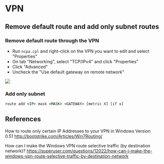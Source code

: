 # VPN

## Remove default route and add only subnet routes

### Remove default route through the VPN
- Run `ncpa.cpl` and right-click on the VPN you want to edit and select "Properties"
- On tab "Networking", select "TCP/IPv4" and click "Properties"
- Click "Advanced"
- Uncheck the "Use default gateway on remote network"

![](https://i.imgur.com/mlyxHwK.png)

### Add only subnet

```cmd
route add <IP> mask <MASK> <GATEWAY> [metric X] [if x]
```

## References

How to route only certain IP Addresses to your VPN in Windows
Version 0.51
<http://bootstrike.com/Articles/Win7Routing/>

How can I make the Windows VPN route selective traffic (by destination network)?
<https://superuser.com/questions/12022/how-can-i-make-the-windows-vpn-route-selective-traffic-by-destination-network>
